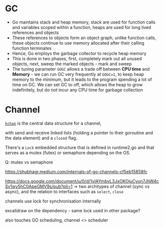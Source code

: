 # GC
- Go maintains stack and heap memory, stack are used for function calls and variables scoped within a function, heaps are used for long lived references and objects
- These references to objects form an object graph, unlike function calls, these objects continue to use memory allocated after their calling function terminates
- Hence, Go employs the garbage collector to recycle heap memory
- This is done in two phases, first, completely mark out all unused objects, next, sweep the marked objects - mark and sweep
- The tuning parameter `GOGC` allows a trade off between **CPU time** and **Memory** - we can run GC very frequently at `GOGC=1`, to keep heap memory to the minimum, but it leads to the program spending a lot of time on GC. We can set GC to off, which allows the heap to grow indefinitely, but do not incur any CPU time for garbage collection

# Channel
[`hchan`](https://github.com/golang/go/blob/4fc9565ffce91c4299903f7c17a275f0786734a1/src/runtime/chan.go#L17-L29) is the central data structure for a channel, 

with send and receive linked lists (holding a pointer to their goroutine and the data element) and a `closed` flag. 

There's a `Lock` embedded structure that is defined in runtime2.go and that serves as a mutex (futex) or semaphore depending on the OS. 

Q: mutex vs semaphore

https://shubhagr.medium.com/internals-of-go-channels-cf5eb15858fc

https://docs.google.com/document/u/0/d/1yIAYmbvL3JxOKOjuCyon7JhW4cSv1wy5hC0ApeGMV9s/pub?pli=1 -> two architypes of channel (sync vs async), and the relation to interfaces such as `select`, `close`

channels use lock for synchronisation internally 

excalidraw on the dependency - same lock used in other package?

also touches GO scheduling, channel <> scheduler 

